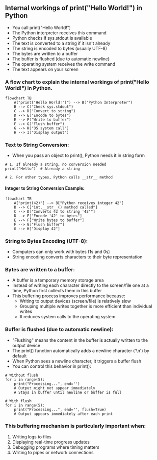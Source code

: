 ## Internal workings of print("Hello World!") in Python

- You call print("Hello World!")
- The Python interpreter receives this command
- Python checks if sys.stdout is available
- The text is converted to a string if it isn't already
- The string is encoded to bytes (usually UTF-8)
- The bytes are written to a buffer
- The buffer is flushed (due to automatic newline)
- The operating system receives the write command
- The text appears on your screen

### A flow chart to explain the internal workings of print("Hello World!") in Python.
```mermaid
flowchart TB
    A("print('Hello World!')") --> B("Python Interpreter")
    B --> C("Check sys.stdout")
    C --> D("Convert to string")
    D --> E("Encode to bytes")
    E --> F("Write to buffer")
    F --> G("Flush buffer")
    G --> H("OS system call")
    H --> I("Display output")
```

### Text to String Conversion:
- When you pass an object to print(), Python needs it in string form
```
# 1. If already a string, no conversion needed
print("Hello")  # Already a string

# 2. For other types, Python calls __str__ method
```

#### Integer to String Conversion Example:

```mermaid
flowchart TB
    A["print(42)"] --> B["Python receives integer 42"]
    B --> C["int.__str__() method called"]
    C --> D["Converts 42 to string '42'"]
    D --> E["Encode '42' to bytes"]
    E --> F["Write bytes to buffer"]
    F --> G["Flush buffer"]
    G --> H["Display 42"]
```

### String to Bytes Encoding (UTF-8):
- Computers can only work with bytes (1s and 0s)
- String encoding converts characters to their byte representation
  
### Bytes are written to a buffer:
- A buffer is a temporary memory storage area
- Instead of writing each character directly to the screen/file one at a time, Python first collects them in this buffer
- This buffering process improves performance because:
    - Writing to output devices (screen/file) is relatively slow
    - Grouping multiple writes together is more efficient than individual writes
    - It reduces system calls to the operating system

### Buffer is flushed (due to automatic newline):
- "Flushing" means the content in the buffer is actually written to the output device
- The print() function automatically adds a newline character ('\n') by default
- When Python sees a newline character, it triggers a buffer flush
- You can control this behavior in print():
```
# Without flush
for i in range(5):
    print("Processing...", end='')
    # Output might not appear immediately
    # Stays in buffer until newline or buffer is full

# With flush
for i in range(5):
    print("Processing...", end='', flush=True)
    # Output appears immediately after each print
```

### This buffering mechanism is particularly important when:

1. Writing logs to files
2. Displaying real-time progress updates
3. Debugging programs where timing matters
4. Writing to pipes or network connections
  
